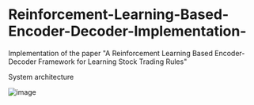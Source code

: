 # Reinforcement-Learning-Based-Encoder-Decoder-Implementation-
Implementation of the paper "A Reinforcement Learning Based Encoder-Decoder Framework for Learning Stock Trading Rules"

System architecture

![image](https://user-images.githubusercontent.com/36867483/113788660-68aa8a80-9735-11eb-925c-c42bf9b4f64c.png)

